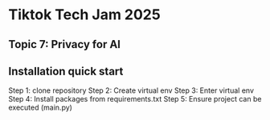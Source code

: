 # Tiktok Tech Jam 2025
## Topic 7: Privacy for AI

## Installation quick start
Step 1: clone repository
Step 2: Create virtual env
Step 3: Enter virtual env
Step 4: Install packages from requirements.txt
Step 5: Ensure project can be executed (main.py)
